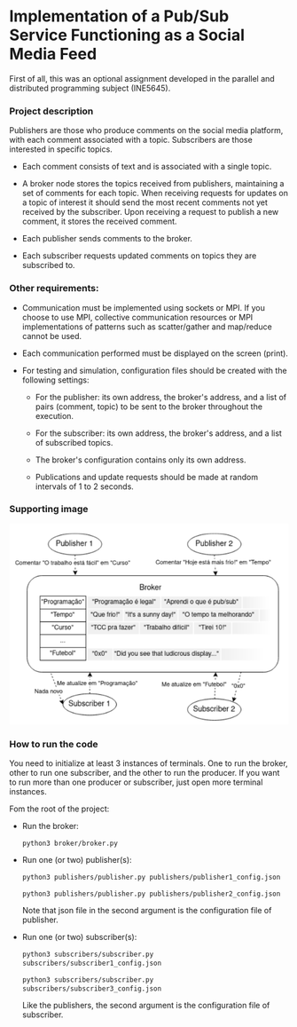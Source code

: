 # Implementation of a Pub/Sub Service Functioning as a Social Media Feed

First of all, this was an optional assignment developed in the parallel and distributed programming subject (INE5645).

### Project description

Publishers are those who produce comments on the social media platform, with each comment associated with a topic. Subscribers are those interested in specific topics.

- Each comment consists of text and is associated with a single topic.

- A broker node stores the topics received from publishers, maintaining a set of comments for each topic. When receiving requests for updates on a topic of interest it should send the most recent comments not yet received by the subscriber. Upon receiving a request to publish a new comment, it stores the received comment.

- Each publisher sends comments to the broker.

- Each subscriber requests updated comments on topics they are subscribed to.

### Other requirements:

- Communication must be implemented using sockets or MPI. If you choose to use MPI, collective communication resources or MPI implementations of patterns such as scatter/gather and map/reduce cannot be used.

- Each communication performed must be displayed on the screen (print).

- For testing and simulation, configuration files should be created with the following settings:

    - For the publisher: its own address, the broker's address, and a list of pairs (comment, topic) to be sent to the broker throughout the execution.

    - For the subscriber: its own address, the broker's address, and a list of subscribed topics.

    - The broker's configuration contains only its own address.

    - Publications and update requests should be made at random intervals of 1 to 2 seconds.

### Supporting image

![image](support_image.png)

### How to run the code

You need to initialize at least 3 instances of terminals. One to run the broker, other to run one subscriber, and the other to run the producer. If you want to run more than one producer or subscriber, just open more terminal instances.

Fom the root of the project:

- Run the broker:
    ```
    python3 broker/broker.py
    ```
- Run one (or two) publisher(s):
    ```
    python3 publishers/publisher.py publishers/publisher1_config.json 
    ```

    ```
    python3 publishers/publisher.py publishers/publisher2_config.json 
    ```

    Note that json file in the second argument is the configuration file of publisher.

- Run one (or two) subscriber(s):
    ```
    python3 subscribers/subscriber.py subscribers/subscriber1_config.json
    ```

    ```
    python3 subscribers/subscriber.py subscribers/subscriber3_config.json
    ```

    Like the publishers, the second argument is the configuration file of subscriber.

